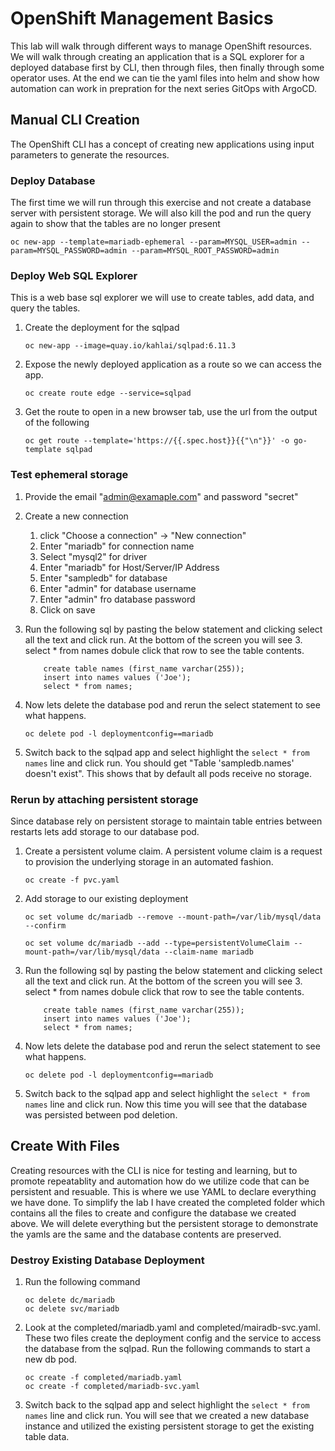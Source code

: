 # OpenShift Management Basics
This lab will walk through different ways to manage OpenShift resources.  We will walk through creating an application that is a SQL explorer for a deployed database first by CLI, then through files, then finally through some operator uses.  At the end we can tie the yaml files into helm and show how automation can work in prepration for the next series GitOps with ArgoCD.

## Manual CLI Creation
The OpenShift CLI has a concept of creating new applications using input parameters to generate the resources.

### Deploy Database
The first time we will run through this exercise and not create a database server with persistent storage.  We will also kill the pod and run the query again to show that the tables are no longer present

    oc new-app --template=mariadb-ephemeral --param=MYSQL_USER=admin --param=MYSQL_PASSWORD=admin --param=MYSQL_ROOT_PASSWORD=admin

### Deploy Web SQL Explorer
This is a web base sql explorer we will use to create tables, add data, and query the tables.
1. Create the deployment for the sqlpad 
    
    `oc new-app --image=quay.io/kahlai/sqlpad:6.11.3`
1. Expose the newly deployed application as a route so we can access the app.

    `oc create route edge --service=sqlpad`
1. Get the route to open in a new browser tab, use the url from the output of the following
    
    `oc get route --template='https://{{.spec.host}}{{"\n"}}' -o go-template sqlpad`

### Test ephemeral storage
1. Provide the email "admin@examaple.com" and password "secret"
1. Create a new connection
    1. click "Choose a connection" -> "New connection"
    1. Enter "mariadb" for connection name
    1. Select "mysql2" for driver
    1. Enter "mariadb" for Host/Server/IP Address
    1. Enter "sampledb" for database
    1. Enter "admin" for database username
    1. Enter "admin" fro database password
    1. Click on save
1. Run the following sql by pasting the below statement and clicking select all the text and click run.  At the bottom of the screen you will see 3. select * from names dobule click that row to see the table contents.

    ```
        create table names (first_name varchar(255));
        insert into names values ('Joe');
        select * from names;
    ```
1. Now lets delete the database pod and rerun the select statement to see what happens.

    ```oc delete pod -l deploymentconfig==mariadb```

1. Switch back to the sqlpad app and select highlight the `select * from names` line and click run.  You should get "Table 'sampledb.names' doesn't exist". This shows that by default all pods receive no storage.

### Rerun by attaching persistent storage
Since database rely on persistent storage to maintain table entries between restarts lets add storage to our database pod.

1. Create a persistent volume claim.  A persistent volume claim is a request to provision the underlying storage in an automated fashion.
    ```
    oc create -f pvc.yaml
    ```
1. Add storage to our existing deployment

    ```
    oc set volume dc/mariadb --remove --mount-path=/var/lib/mysql/data --confirm

    oc set volume dc/mariadb --add --type=persistentVolumeClaim --mount-path=/var/lib/mysql/data --claim-name mariadb
    ```
1. Run the following sql by pasting the below statement and clicking select all the text and click run.  At the bottom of the screen you will see 3. select * from names dobule click that row to see the table contents.

    ```
        create table names (first_name varchar(255));
        insert into names values ('Joe');
        select * from names;
    ```
1. Now lets delete the database pod and rerun the select statement to see what happens.

    ```oc delete pod -l deploymentconfig==mariadb```

1. Switch back to the sqlpad app and select highlight the `select * from names` line and click run.  Now this time you will see that the database was persisted between pod deletion.

## Create With Files
Creating resources with the CLI is nice for testing and learning, but to promote repeatablity and automation how do we utilize code that can be persistent and resuable.  This is where we use YAML to declare everything we have done.  To simplify the lab I have created the completed folder which contains all the files to create and configure the database we created above.  We will delete everything but the persistent storage to demonstrate the yamls are the same and the database contents are preserved.

### Destroy Existing Database Deployment
1. Run the following command

    ```
    oc delete dc/mariadb
    oc delete svc/mariadb
    ```
1. Look at the completed/mariadb.yaml and completed/mairadb-svc.yaml.  These two files create the deployment config and the service to access the database from the sqlpad.  Run the following commands to start a new db pod.

    ```
    oc create -f completed/mariadb.yaml
    oc create -f completed/mariadb-svc.yaml
    ```
1. Switch back to the sqlpad app and select highlight the `select * from names` line and click run.  You will see that we created a new database instance and utilized the existing persistent storage to get the existing table data.

